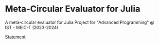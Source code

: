 # Meta-Circular Evaluator for Julia
A meta-circular evaluator for Julia Project for "Advanced Programming" @ IST - MEIC-T (2023-2024)

[Statement](docs/statement.pdf)

